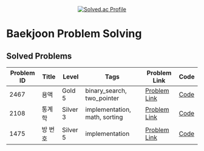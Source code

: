 <p align="center"> <a href="https://solved.ac/wnstjr120422"> <img src="http://mazassumnida.wtf/api/generate_badge?boj=wnstjr120422" alt="Solved.ac Profile"> </a> </p>

# Baekjoon Problem Solving
## Solved Problems
| Problem ID | Title | Level | Tags | Problem Link | Code |
|------------|-------|-------|------|--------------|------|
| 2467 | 용액 | Gold 5 | binary_search, two_pointer | [Problem Link](https://www.acmicpc.net/problem/2467) | [Code](N/A) |
| 2108 | 통계학 | Silver 3 | implementation, math, sorting | [Problem Link](https://www.acmicpc.net/problem/2108) | [Code](src/implementation/boj2108/Main.java) |
| 1475 | 방 번호 | Silver 5 | implementation | [Problem Link](https://www.acmicpc.net/problem/1475) | [Code](src/implementation/boj1475/Main.java) |
